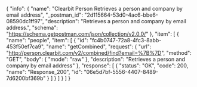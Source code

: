 {
  "info": {
    "name": "Clearbit Person Retrieves a person and company by email address",
    "_postman_id": "2d115664-53d0-4ac6-bbe6-08590dc1ff97",
    "description": "Retrieves a person and company by email address.",
    "schema": "https://schema.getpostman.com/json/collection/v2.0.0/"
  },
  "item": [
    {
      "name": "people",
      "item": [
        {
          "id": "fc4b0747-72a8-4fc3-8abb-453f50ef7ca9",
          "name": "getCombined",
          "request": {
            "url": "http://person.clearbit.com/v2/combined/find?email=%7B%7D",
            "method": "GET",
            "body": {
              "mode": "raw"
            },
            "description": "Retrieves a person and company by email address"
          },
          "response": [
            {
              "status": "OK",
              "code": 200,
              "name": "Response_200",
              "id": "06e5d7bf-5556-4407-8489-7d6200bf369b"
            }
          ]
        }
      ]
    }
  ]
}